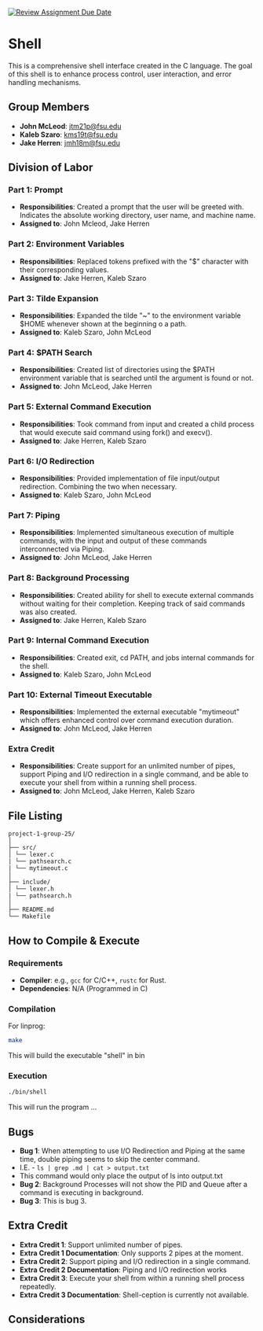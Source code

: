 [![Review Assignment Due Date](https://classroom.github.com/assets/deadline-readme-button-24ddc0f5d75046c5622901739e7c5dd533143b0c8e959d652212380cedb1ea36.svg)](https://classroom.github.com/a/wtw9xmrw)
# Shell
This is a comprehensive shell interface created in the C language. The goal of this shell is to enhance process control, user interaction, and error handling mechanisms. 
## Group Members
- **John McLeod**: jtm21p@fsu.edu
- **Kaleb Szaro**: kms19t@fsu.edu
- **Jake Herren**: jmh18m@fsu.edu
## Division of Labor

### Part 1: Prompt
- **Responsibilities**: Created a prompt that the user will be greeted with. Indicates the absolute working directory, user name, and machine name.
- **Assigned to**: John Mcleod, Jake Herren

### Part 2: Environment Variables
- **Responsibilities**: Replaced tokens prefixed with the "$" character with their corresponding values.
- **Assigned to**: Jake Herren, Kaleb Szaro

### Part 3: Tilde Expansion
- **Responsibilities**: Expanded the tilde "~" to the environment variable $HOME whenever shown at the beginning o a path.
- **Assigned to**: Kaleb Szaro, John McLeod

### Part 4: $PATH Search
- **Responsibilities**: Created list of directories using the $PATH environment variable that is searched until the argument is found or not.
- **Assigned to**: John McLeod, Jake Herren

### Part 5: External Command Execution
- **Responsibilities**: Took command from input and created a child process that would execute said command using fork() and execv().
- **Assigned to**: Jake Herren, Kaleb Szaro

### Part 6: I/O Redirection
- **Responsibilities**: Provided implementation of file input/output redirection. Combining the two when necessary.
- **Assigned to**: Kaleb Szaro, John McLeod

### Part 7: Piping
- **Responsibilities**: Implemented simultaneous execution of multiple commands, with the input and output of these commands interconnected via Piping.
- **Assigned to**: John McLeod, Jake Herren

### Part 8: Background Processing
- **Responsibilities**: Created ability for shell to execute external commands without waiting for their completion. Keeping track of said commands was also created.
- **Assigned to**: Jake Herren, Kaleb Szaro

### Part 9: Internal Command Execution
- **Responsibilities**: Created exit, cd PATH, and jobs internal commands for the shell. 
- **Assigned to**: Kaleb Szaro, John McLeod

### Part 10: External Timeout Executable
- **Responsibilities**: Implemented the external executable "mytimeout" which offers enhanced control over command execution duration.
- **Assigned to**: John McLeod, Jake Herren

### Extra Credit
- **Responsibilities**: Create support for an unlimited number of pipes, support Piping and I/O redirection in a single command, and be able to execute your shell from within a running shell process.
- **Assigned to**: John McLeod, Jake Herren, Kaleb Szaro

## File Listing
```
project-1-group-25/
│
├── src/
│ └── lexer.c
| └── pathsearch.c
| └── mytimeout.c
│
├── include/
│ └── lexer.h
| └── pathsearch.h
│
├── README.md
└── Makefile
```
## How to Compile & Execute

### Requirements
- **Compiler**: e.g., `gcc` for C/C++, `rustc` for Rust.
- **Dependencies**: N/A (Programmed in C)

### Compilation
For linprog:
```bash
make
```
This will build the executable "shell" in bin
### Execution
```bash
./bin/shell
```
This will run the program ...

## Bugs
- **Bug 1**: When attempting to use I/O Redirection and Piping at the same time, double piping seems to skip the center command.
- I.E. - `ls | grep .md | cat > output.txt`
- This command would only place the output of ls into output.txt
- **Bug 2**: Background Processes will not show the PID and Queue after a command is executing in background.
- **Bug 3**: This is bug 3.

## Extra Credit
- **Extra Credit 1**: Support unlimited number of pipes.
- **Extra Credit 1 Documentation**: Only supports 2 pipes at the moment.
- **Extra Credit 2**: Support piping and I/O redirection in a single command.
- **Extra Credit 2 Documentation**: Piping and I/O redirection works
- **Extra Credit 3**: Execute your shell from within a running shell process repeatedly.
- **Extra Credit 3 Documentation**: Shell-ception is currently not available.

## Considerations
